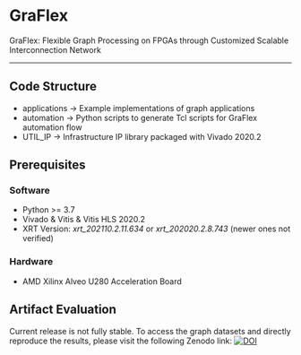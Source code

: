 # GraFlex
<!---
[![DOI](https://zenodo.org/badge/DOI/10.5281/zenodo.10416731.svg)](https://doi.org/10.5281/zenodo.10416731)
--->

GraFlex: Flexible Graph Processing on FPGAs through Customized Scalable Interconnection Network

---

## Code Structure
- applications -> Example implementations of graph applications
- automation -> Python scripts to generate Tcl scripts for GraFlex automation flow
- UTIL_IP -> Infrastructure IP library packaged with Vivado 2020.2

## Prerequisites
### Software
- Python >= 3.7
- Vivado & Vitis & Vitis HLS 2020.2
- XRT Version: *xrt_202110.2.11.634* or *xrt_202020.2.8.743* (newer ones not verified)
### Hardware
- AMD Xilinx Alveo U280 Acceleration Board

## Artifact Evaluation
Current release is not fully stable. To access the graph datasets and directly reproduce the results, please visit the following Zenodo link:
[![DOI](https://zenodo.org/badge/DOI/10.5281/zenodo.10426527.svg)](https://doi.org/10.5281/zenodo.10426527)
<!---
> [GraFlex_FPGA24_AE](https://hkustconnect-my.sharepoint.com/:f:/g/personal/csuae_connect_ust_hk/EupDPx5WCC9Auo7X8-OhTXsBLQWv4-FL87pnrYbjh2VXhA?e=Qffsfd)
--->
